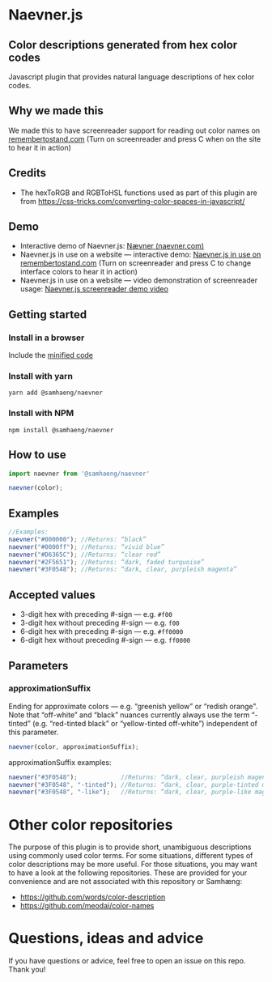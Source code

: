 # Naevner.js
 ## Color descriptions generated from hex color codes
 Javascript plugin that provides natural language descriptions of hex color codes.
 
 ## Why we made this
 We made this to have screenreader support for reading out color names on [remembertostand.com](https://remembertostand.com/) (Turn on screenreader and press C when on the site to hear it in action)
 
 ## Credits
 * The hexToRGB and RGBToHSL functions used as part of this plugin are from https://css-tricks.com/converting-color-spaces-in-javascript/
 
 ## Demo
 * Interactive demo of Naevner.js: [Nævner (naevner.com)](https://naevner.com/)
 * Naevner.js in use on a website — interactive demo: [Naevner.js in use on remembertostand.com](https://remembertostand.com/) (Turn on screenreader and press C to change interface colors to hear it in action)
 * Naevner.js in use on a website — video demonstration of screenreader usage: [Naevner.js screenreader demo video](https://youtu.be/8kn6D_BuHYg)
 
 ## Getting started
 
 ### Install in a browser
 Include the [minified code](https://github.com/samhaeng/naevner/blob/main/naevner-min.js)

 ### Install with yarn
 ```
 yarn add @samhaeng/naevner
 ```

### Install with NPM
 ```
 npm install @samhaeng/naevner
 ```
 
 ## How to use
 ```javascript
import naevner from '@samhaeng/naevner'

 naevner(color);
 ```
 
 ## Examples
 ```javascript
 //Examples:
 naevner("#000000"); //Returns: “black”
 naevner("#0000ff"); //Returns: “vivid blue”
 naevner("#D6365C"); //Returns: “clear red”
 naevner("#2F5651"); //Returns: “dark, faded turquoise”
 naevner("#3F0548"); //Returns: “dark, clear, purpleish magenta”
 ```
 ## Accepted values
 * 3-digit hex with preceding #-sign — e.g. `#f00`
 * 3-digit hex without preceding #-sign — e.g. `f00`
 * 6-digit hex with preceding #-sign — e.g. `#ff0000`
 * 6-digit hex without preceding #-sign — e.g. `ff0000`

 ## Parameters
  ### approximationSuffix
  
  Ending for approximate colors — e.g. “greenish yellow” or “redish orange". Note that “off-white” and “black” nuances currently always use the term “-tinted” (e.g. “red-tinted black” or “yellow-tinted off-white”) independent of this parameter.
  ```javascript
  naevner(color, approximationSuffix);
  ```

  approximationSuffix examples:
  ```javascript
  naevner("#3F0548");            //Returns: “dark, clear, purpleish magenta”
  naevner("#3F0548", "-tinted"); //Returns: “dark, clear, purple-tinted magenta”
  naevner("#3F0548", "-like");   //Returns: “dark, clear, purple-like magenta”
  ```

 # Other color repositories
 The purpose of this plugin is to provide short, unambiguous descriptions using commonly used color terms. For some situations, different types of color descriptions may be more useful. For those situations, you may want to have a look at the following repositories. These are provided for your convenience and are not associated with this repository or Samhæng:
 * https://github.com/words/color-description
 * https://github.com/meodai/color-names
 
 
 # Questions, ideas and advice
 If you have questions or advice, feel free to open an issue on this repo. Thank you!
